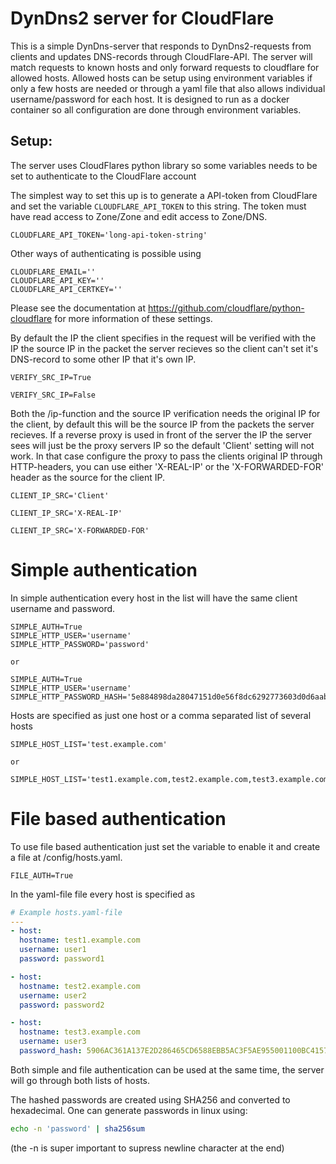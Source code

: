# DynDns2 server for CloudFlare
This is a simple DynDns-server that responds to DynDns2-requests from clients and updates DNS-records through CloudFlare-API.
The server will match requests to known hosts and only forward requests to cloudflare for allowed hosts.
Allowed hosts can be setup using environment variables if only a few hosts are needed or through a yaml file that also allows individual username/password for each host.
It is designed to run as a docker container so all configuration are done through environment variables.

## Setup:
The server uses CloudFlares python library so some variables needs to be set to authenticate to the CloudFlare account

The simplest way to set this up is to generate a API-token from CloudFlare and set the variable ```CLOUDFLARE_API_TOKEN``` to this string.
The token must have read access to Zone/Zone and edit access to Zone/DNS.

```
CLOUDFLARE_API_TOKEN='long-api-token-string'
```

Other ways of authenticating is possible using

```
CLOUDFLARE_EMAIL=''
CLOUDFLARE_API_KEY=''
CLOUDFLARE_API_CERTKEY=''
```

Please see the documentation at https://github.com/cloudflare/python-cloudflare for more information of these settings.


By default the IP the client specifies in the request will be verified with the IP the source IP in the packet the server recieves so the client can't set it's DNS-record to some other IP that it's own IP.
```
VERIFY_SRC_IP=True

VERIFY_SRC_IP=False
```

Both the /ip-function and the source IP verification needs the original IP for the client, by default this will be the source IP from the packets the server recieves.
If a reverse proxy is used in front of the server the IP the server sees will just be the proxy servers IP so the default 'Client' setting will not work. In that case configure the proxy to pass the clients original IP through HTTP-headers, you can use either 'X-REAL-IP' or the 'X-FORWARDED-FOR' header as the source for the client IP.

```
CLIENT_IP_SRC='Client'

CLIENT_IP_SRC='X-REAL-IP'

CLIENT_IP_SRC='X-FORWARDED-FOR'
```

# Simple authentication
In simple authentication every host in the list will have the same client username and password.

```
SIMPLE_AUTH=True 
SIMPLE_HTTP_USER='username'
SIMPLE_HTTP_PASSWORD='password'

or

SIMPLE_AUTH=True 
SIMPLE_HTTP_USER='username'
SIMPLE_HTTP_PASSWORD_HASH='5e884898da28047151d0e56f8dc6292773603d0d6aabbdd62a11ef721d1542d8'
```

Hosts are specified as just one host or a comma separated list of several hosts

```
SIMPLE_HOST_LIST='test.example.com'

or

SIMPLE_HOST_LIST='test1.example.com,test2.example.com,test3.example.com'
```

# File based authentication

To use file based authentication just set the variable to enable it and create a file at /config/hosts.yaml.

```
FILE_AUTH=True
```

In the yaml-file file every host is specified as

```yaml
# Example hosts.yaml-file
---
- host:
  hostname: test1.example.com
  username: user1
  password: password1

- host:
  hostname: test2.example.com
  username: user2
  password: password2

- host:
  hostname: test3.example.com
  username: user3
  password_hash: 5906AC361A137E2D286465CD6588EBB5AC3F5AE955001100BC41577C3D751764
```

Both simple and file authentication can be used at the same time, the server will go through both lists of hosts.

The hashed passwords are created using SHA256 and converted to hexadecimal. One can generate passwords in linux using:

```bash
echo -n 'password' | sha256sum
```
(the -n is super important to supress newline character at the end)